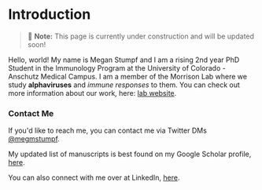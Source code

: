 # Introduction

> 📝 **Note:** This page is currently under construction and will be updated soon!

Hello, world! My name is Megan Stumpf and I am a rising 2nd year PhD Student in the Immunology Program at the University of Colorado - Anschutz Medical Campus. I am a member of the Morrison Lab where we study **alphaviruses** and *immune responses* to them. You can check out more information about our work, here: [lab website](https://medschool.cuanschutz.edu/immunology-and-microbiology/immu-micro-labs/morrison-lab).

### Contact Me

If you'd like to reach me, you can contact me via Twitter DMs [@megmstumpf](http://twitter.com/megmstumpf). 

My updated list of manuscripts is best found on my Google Scholar profile, [here](https://scholar.google.com/citations?user=sHh5Z3YAAAAJ&hl=en).

You can also connect with me over at LinkedIn, [here](https://www.linkedin.com/in/megan-m-stumpf-1bb5508a).
